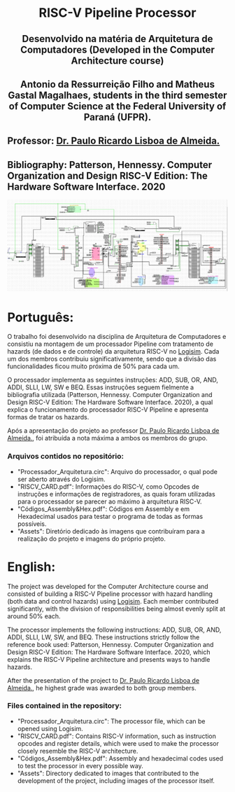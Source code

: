 <div align="center">
  <h1>RISC-V Pipeline Processor</h1>
</div>

<div align="center">
<h2>Desenvolvido na matéria de Arquitetura de Computadores (Developed in the Computer Architecture course)</h2>
</div>

<div align="center">
<h2>Antonio da Ressurreição Filho and Matheus Gastal Magalhaes, students in the third semester of Computer Science at the Federal University of Paraná (UFPR).</h2>
</div>


## Professor: [Dr. Paulo Ricardo Lisboa de Almeida.](https://prlalmeida.com.br/)

## Bibliography: Patterson, Hennessy. Computer Organization and Design RISC-V Edition: The Hardware Software Interface. 2020

<div align="center">
  <img src="circuito.png" alt="Processor" width="800px" />
</div>

# Português:

O trabalho foi desenvolvido na disciplina de Arquitetura de Computadores e consistiu na montagem de um processador Pipeline com tratamento de hazards (de dados e de controle) da arquitetura RISC-V no 
[Logisim](https://github.com/logisim-evolution/logisim-evolution). Cada um dos membros contribuiu significativamente, sendo que a divisão das funcionalidades ficou muito próxima de 50% para cada um. 

O processador implementa as seguintes instruções: ADD, SUB, OR, AND, ADDI, SLLI, LW, SW e BEQ. Essas instruções seguem fielmente a bibliografia utilizada (Patterson, Hennessy. Computer Organization 
and Design RISC-V Edition: The Hardware Software Interface. 2020), a qual explica o funcionamento do processador RISC-V Pipeline e apresenta formas de tratar os hazards.

Após a apresentação do projeto ao professor [Dr. Paulo Ricardo Lisboa de Almeida.](https://prlalmeida.com.br/), foi atribuída a nota máxima a ambos os membros do grupo. 


<h3>Arquivos contidos no repositório:</h3>


- "Processador_Arquitetura.circ": Arquivo do processador, o qual pode ser aberto através do Logisim.
- "RISCV_CARD.pdf": Informações do RISC-V, como Opcodes de instruções e informações de registradores, as quais foram utilizadas para o processador se parecer ao máximo à arquitetura RISC-V.
- "Códigos_Assembly&Hex.pdf": Códigos em Assembly e em Hexadecimal usados para testar o programa de todas as formas possíveis.
- "Assets": Diretório dedicado às imagens que contribuíram para a realização do projeto e imagens do próprio projeto.

# English:

The project was developed for the Computer Architecture course and consisted of building a RISC-V Pipeline processor with hazard handling (both data and control hazards) using
[Logisim](https://github.com/logisim-evolution/logisim-evolution). Each member contributed significantly, with the division of responsibilities being almost evenly split at around 50% each.

The processor implements the following instructions: ADD, SUB, OR, AND, ADDI, SLLI, LW, SW, and BEQ. These instructions strictly follow the reference book used: Patterson, Hennessy. Computer 
Organization and Design RISC-V Edition: The Hardware Software Interface. 2020, which explains the RISC-V Pipeline architecture and presents ways to handle hazards.

After the presentation of the project to [Dr. Paulo Ricardo Lisboa de Almeida.](https://prlalmeida.com.br/), he highest grade was awarded to both group members.

<h3>Files contained in the repository:</h3>

- "Processador_Arquitetura.circ": The processor file, which can be opened using Logisim.
- "RISCV_CARD.pdf": Contains RISC-V information, such as instruction opcodes and register details, which were used to make the processor closely resemble the RISC-V architecture.
- "Códigos_Assembly&Hex.pdf": Assembly and hexadecimal codes used to test the processor in every possible way.
- "Assets": Directory dedicated to images that contributed to the development of the project, including images of the processor itself.





